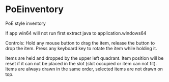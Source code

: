 # PoEinventory
PoE style inventory

If app win64 will not run first extract java to application.windows64

Controls:
Hold any mouse button to drag the item, release the button to drop the item.
Press any keyboard key to rotate the item while holding it.

Items are held and dropped by the upper left quadrant.
Item position will be reset if it can not be placed in the slot (slot occupied or item can not fit).
Items are always drawn in the same order, selected items are not drawn on top. 

